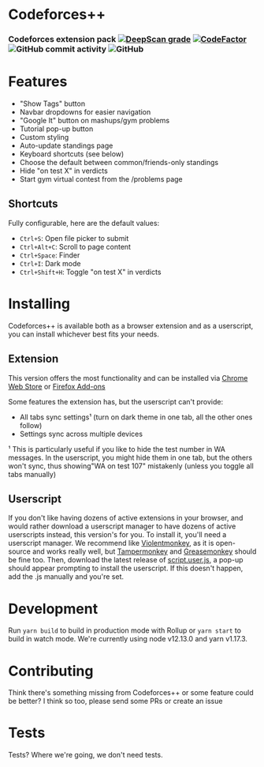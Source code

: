 
# Codeforces++
### Codeforces extension pack [![DeepScan grade](https://deepscan.io/api/teams/7211/projects/9332/branches/120125/badge/grade.svg)](https://deepscan.io/dashboard#view=project&tid=7211&pid=9332&bid=120125) [![CodeFactor](https://www.codefactor.io/repository/github/leoriether/codeforcespp/badge)](https://www.codefactor.io/repository/github/leoriether/codeforcespp) ![GitHub commit activity](https://img.shields.io/github/commit-activity/m/LeoRiether/CodeforcesPP) ![GitHub](https://img.shields.io/github/license/LeoRiether/CodeforcesPP)

# Features
+ "Show Tags" button
+ Navbar dropdowns for easier navigation
+ "Google It" button on mashups/gym problems
+ Tutorial pop-up button
+ Custom styling
+ Auto-update standings page
+ Keyboard shortcuts (see below)
+ Choose the default between common/friends-only standings
+ Hide "on test X" in verdicts
+ Start gym virtual contest from the /problems page

## Shortcuts
Fully configurable, here are the default values:
+ `Ctrl+S`: Open file picker to submit
+ `Ctrl+Alt+C`: Scroll to page content
+ `Ctrl+Space`: Finder
+ `Ctrl+I`: Dark mode
+ `Ctrl+Shift+H`: Toggle "on test X" in verdicts

# Installing
Codeforces++ is available both as a browser extension and as a userscript, you can install whichever best fits your needs.

## Extension
This version offers the most functionality and can be installed via [Chrome Web Store](https://chrome.google.com/webstore/detail/codeforces%2B%2B/ehbcfilpfnlahficlpimomapmbccieoi/) or [Firefox Add-ons](https://addons.mozilla.org/en-US/firefox/addon/codeforces/)

Some features the extension has, but the userscript can't provide:
+ All tabs sync settings¹ (turn on dark theme in one tab, all the other ones follow)
+ Settings sync across multiple devices

¹ This is particularly useful if you like to hide the test number in WA messages. In the userscript, you might hide them in one tab, but the others won't sync, thus showing"WA on test 107" mistakenly (unless you toggle all tabs manually)

## Userscript
If you don't like having dozens of active extensions in your browser, and would rather download a userscript manager to have dozens of active userscripts instead, this version's for you. To install it, you'll need a userscript manager. We recommend like [Violentmonkey](https://violentmonkey.github.io), as it is open-source and works really well, but [Tampermonkey](https://www.tampermonkey.net) and [Greasemonkey](https://addons.mozilla.org/en-US/firefox/addon/greasemonkey/) should be fine too. Then, download the latest release of [script.user.js](https://github.com/LeoRiether/CodeforcesPP/releases/latest/download/script.user.js), a pop-up should appear prompting to install the userscript. If this doesn't happen, add the .js manually and you're set.

# Development
Run `yarn build` to build in production mode with Rollup or `yarn start` to build in watch mode. We're currently using node v12.13.0 and yarn v1.17.3.

# Contributing
Think there's something missing from Codeforces++ or some feature could be better? I think so too, please send some PRs or create an issue

# Tests
Tests? Where we're going, we don't need tests.
